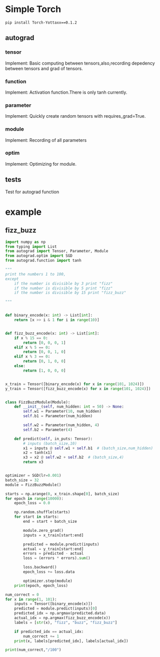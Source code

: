 # Simple Torch
`pip install Torch-Yottaxx==0.1.2`


## autograd
###  tensor
  Implement: Basic computing between tensors,also,recording depedency between tensors and grad of tensors.
### function
  Implement: Activation function.There is only tanh currently.
### parameter
  Implement: Quickly create random tensors with requires_grad=True.
### module
  Implement: Recording of all parameters
###  optim
  Implement: Optimizing for module.

## tests
  Test for autograd function
<br>

#  example
## fizz_buzz

```python
import numpy as np
from typing import List
from autograd import Tensor, Parameter, Module
from autograd.optim import SGD
from autograd.function import tanh

"""
print the numbers 1 to 100,
except  
    if the number is divisible by 3 print "fizz"
    if the number is divisible by 5 print "fizz"
    if the number is divisible by 15 print "fizz_buzz"

"""


def binary_encode(x: int) -> List[int]:
    return [x >> i & 1 for i in range(10)]


def fizz_buzz_encode(x: int) -> List[int]:
    if x % 15 == 0:
        return [0, 0, 0, 1]
    elif x % 5 == 0:
        return [0, 0, 1, 0]
    elif x % 3 == 0:
        return [0, 1, 0, 0]
    else:
        return [1, 0, 0, 0]


x_train = Tensor([binary_encode(x) for x in range(101, 1024)])
y_train = Tensor([fizz_buzz_encode(x) for x in range(101, 1024)])


class FizzBuzzModule(Module):
    def __init__(self, num_hidden: int = 50) -> None:
        self.w1 = Parameter(10, num_hidden)
        self.b1 = Parameter(num_hidden)

        self.w2 = Parameter(num_hidden, 4)
        self.b2 = Parameter(4)

    def predict(self, in_puts: Tensor):
        # inputs (batch_size,10)
        x1 = inputs @ self.w1 + self.b1  # (batch_size,num_hidden)
        x2 = tanh(x1)
        x3 = x2 @ self.w2 + self.b2  # (batch_size,4)
        return x3


optimizer = SGD(lr=0.001)
batch_size = 32
module = FizzBuzzModule()

starts = np.arange(0, x_train.shape[0], batch_size)
for epoch in range(10000):
    epoch_loss = 0.0

    np.random.shuffle(starts)
    for start in starts:
        end = start + batch_size

        module.zero_grad()
        inputs = x_train[start:end]

        predicted = module.predict(inputs)
        actual = y_train[start:end]
        errors = predicted - actual
        loss = (errors * errors).sum()

        loss.backward()
        epoch_loss += loss.data

        optimizer.step(module)
    print(epoch, epoch_loss)

num_correct = 0
for x in range(1, 101):
    inputs = Tensor([binary_encode(x)])
    predicted = module.predict(inputs)[0]
    predicted_idx = np.argmax(predicted.data)
    actual_idx = np.argmax(fizz_buzz_encode(x))
    labels = [str(x), "fizz", "buzz", "fizz_buzz"]

    if predicted_idx == actual_idx:
        num_correct += 1
    print(x, labels[predicted_idx], labels[actual_idx])

print(num_correct,"/100")
```
